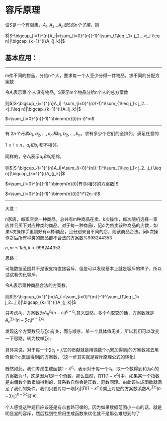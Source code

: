 # 容斥原理

设$S$是一个有限集，$A_1,A_2...A_n是S的n个子集$，则

$|S-\bigcup_{i=1}^{n}A_i|=\sum_{i=0}^{n}(-1)^i\sum_{1\leq j_1< j_2...<j_i \leq n}|\bigcap_{k=1}^{i}A_{j_k}|$

## 基本应用：

---

m件不同的物品，分给n个人，要求每一个人至少分得一件物品，求不同的分配方案数

令$A_i$表示第i个人没有物品，S表示m个物品分给n个人的总方案数

则$|S-\bigcup_{i=1}^{n}A_i|=\sum_{i=0}^{n}(-1)^i\sum_{1\leq j_1< j_2...<j_i\leq n}|\bigcap_{k=1}^{i}A_{j_k}|$

$=\sum_{i=0}^{n}(-1)^i\binom{n}{i}(n-i)^m$

---

有 $2n 个元素 a_1,a_2, ...,a_n 和 b_1,b_2, ...,b_n$，求有多少个它们的全排列，满足任意的

$1 ≤i≤n， a_i 和 b_i$ 都不相邻。

同样的，令$A_i$表示$a_i和b_i$相邻，

则$|S-\bigcup_{i=1}^{n}A_i|=\sum_{i=0}^{n}(-1)^i\sum_{1\leq j_1< j_2...j_i \leq n}|\bigcap_{k=1}^{i}A_{j_k}|$

$=\sum_{i=0}^{n}(-1)^i\binom{n}{i}|有i对相邻的方案数|$

$=\sum_{i=0}^{n}(-1)^i\binom{n}{i}2^i*(2n-i)!$

---

[23HDU Cargo]: http://acm.hdu.edu.cn/contest/problem?cid=1102&pid=1011

大意：

n家店，每家店卖一种商品，总共有m种商品在卖。k次操作，每次随机选择一家店并且买下对应种类的商品。对于每一种商品i，记ci为售卖该种商品的店数，如果k次操作手里刚好有ci种i商品，且分别来自不同的店，则该商品合法。问k次操作之后所有种类的商品都不合法的方案数%998244353

$n,m\leq 1e5,k<998244353$

思路：

可能数据范围并不是很支持直接容斥，但是可以发现基本上就是容斥的样子，所以试试看优化容斥。

令$A_i$表示第种商品合法的方案数，

则$|S-\bigcup_{i=1}^{m}A_i|=\sum_{i=0}^{m}(-1)^i\sum_{1\leq j_1< j_2...j_i}|\bigcap_{k=1}^{i}A_{j_k}|$

只考虑$A_i$，方案数为$A_{n}^{c_i}(n-c_i)^{k-c_i}$,意义显然。多个$A_i$取交的话，方案数就是$A_{n}^{\sum c_i}(n-\sum c_i)^{k-\sum c_i}$

发现这个方案数只与$\sum c_i$有关，而与顺序，某一个具体值无关，所以我们可以改变一下思路，转为枚举$\sum c_i$

具体来说，对于每一个$\sum c_i=j$,它的贡献就是用偶数个$c_i$累加得到j的方案数减去用奇数个$c_i$累加得到j的方案数，（这一步其实就是容斥原理公式的转化）

既然如此，我们考虑生成函数$1-x^{c_i}$，表示对于每一个$c_i$，取一个数得到和为$c_i$的方案数为-1，这是因为1是一个奇数，那么显然，在$\prod (1-x^{c_i})$中，如果某一个指数是由偶数个数累加得到的，其系数自然会是正数，奇数同理。由此该生成函数就满足了我们的条件，我们只要对每一项$[x_j](\prod (1-x^{c_i}))$乘上对应的方案数系数$A_{n}^{\sum c_i}(n-\sum c_i)^{k-\sum c_i}$即可.

个人感觉这种题目应该还是有点套路可循的，因为如果数据范围小一点的话，就是明显显的容斥，然后找到性质用生成函数来优化就不是那么难想到的了













